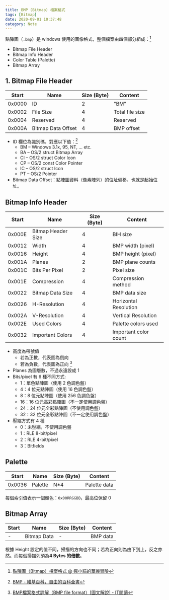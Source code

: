 ```yaml
---
title: BMP (Bitmap) 檔案格式
tags: [Bitmap]
date: 2020-09-01 10:37:48
category: Note
---
```

點陣圖（`.bmp`）是 windows 使用的圖像格式，整個檔案由四個部分組成：[^1]
- Bitmap File Header
- Bitmap Info Header
- Color Table (Palette)
- Bitmap Array

[^1]:[點陣圖（Bitmap）檔案格式 @ 瘋小貓的華麗冒險](https://crazycat1130.pixnet.net/blog/post/1345538)

## 1. Bitmap File Header 
| Start  | Name      | Size (Byte) | Content    |
| ------ | --------- | ----------- | ---------- |
| 0x0000 | ID        | 2           | "BM"       |
| 0x0002 | File Size | 4           | Total file size |
| 0x0004 | Reserved  | 4           | Reserved   |
| 0x000A | Bitmap Data Offset | 4  | BMP offset |

- ID 欄位為識別碼，對應以下值：[^2]
    - BM – Windows 3.1x, 95, NT, ... etc.
    - BA – OS/2 struct Bitmap Array
    - CI – OS/2 struct Color Icon
    - CP – OS/2 const Color Pointer
    - IC – OS/2 struct Icon
    - PT – OS/2 Pointer
- Bitmap Data Offset：點陣圖資料（像素陣列）的位址偏移，也就是起始位址。

[^2]:[BMP - 維基百科，自由的百科全書](https://zh.wikipedia.org/wiki/BMP)

## Bitmap Info Header
| Start  | Name      | Size (Byte) | Content    |
| ------ | --------- | ----------- | ---------- |
| 0x000E | Bitmap Header Size | 4  | BIH size   |
| 0x0012 | Width     | 4           | BMP width  (pixel) |
| 0x0016 | Height    | 4           | BMP height (pixel) |
| 0x001A | Planes    | 2           | BMP plane counts   |
| 0x001C | Bits Per Pixel | 2      | Pixel size |
| 0x001E | Compression | 4         | Compression method |
| 0x0022 | Bitmap Data Size | 4    | BMP data size |
| 0x0026 | H-Resolution | 4     | Horizontal Resolution |
| 0x002A | V-Resolution | 4     | Vertical Resolution   |
| 0x002E | Used Colors  | 4     | Palette colors used   |
| 0x0032 | Important Colors | 4 | Important color count |

- 高度為帶號值
    - 若為正數，代表圖為倒向
    - 若為負數，代表圖為正向 [^3]
- Planes 為圖層數，不過永遠設成 1
- Bits/pixel 有 6 種不同方式:
    - 1：單色點陣圖（使用 2 色調色盤）
	- 4：4 位元點陣圖（使用 16 色調色盤）
	- 8：8 位元點陣圖（使用 256 色調色盤）
	- 16：16 位元高彩點陣圖（不一定使用調色盤）
	- 24：24 位元全彩點陣圖（不使用調色盤）
	- 32：32 位元全彩點陣圖（不一定使用調色盤）
- 壓縮方式有 4 種
    - 0：未壓縮，不使用調色盤
	- 1：RLE 8-bit/pixel
	- 2：RLE 4-bit/pixel
	- 3：Bitfields

[^3]:[BMP檔案格式詳解（BMP file format）[圖文解說] - IT閱讀](https://www.itread01.com/content/1549504280.html)

## Palette
| Start  | Name    | Size (Byte) | Content      |
| ------ | ------- | ----------- | ------------ |
| 0x0036 | Palette | N\*4        | Palette data |

每個索引值表示一個顏色：`0x00RRGGBB`，最高位保留 0

## Bitmap Array
| Start  | Name        | Size (Byte) | Content      |
| ------ | ----------- | ----------- | ------------ |
| -      | Bitmap Data | -           | BMP data     |

根據 Height 設定的值不同，掃描的方向也不同；若為正向則為由下到上，反之亦然。而每個掃描列須為**4 Bytes 的倍數**。
